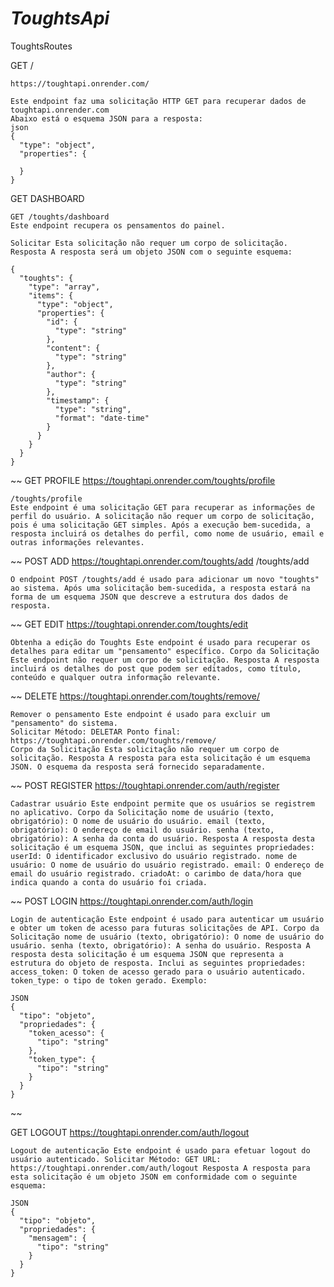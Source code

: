 # _ToughtsApi_

ToughtsRoutes


GET /
	
	https://toughtapi.onrender.com/
	
	Este endpoint faz uma solicitação HTTP GET para recuperar dados de toughtapi.onrender.com 
	Abaixo está o esquema JSON para a resposta:
	json
	{
	  "type": "object",
	  "properties": {
	  
	  }
	}

GET DASHBOARD

	GET /toughts/dashboard
	Este endpoint recupera os pensamentos do painel.
	
	Solicitar Esta solicitação não requer um corpo de solicitação. Resposta A resposta será um objeto JSON com o seguinte esquema:
	
	{
	  "toughts": {
	    "type": "array",
	    "items": {
	      "type": "object",
	      "properties": {
	        "id": {
	          "type": "string"
	        },
	        "content": {
	          "type": "string"
	        },
	        "author": {
	          "type": "string"
	        },
	        "timestamp": {
	          "type": "string",
	          "format": "date-time"
	        }
	      }
	    }
	  }
	}
~~
GET PROFILE 
	https://toughtapi.onrender.com/toughts/profile
	
	/toughts/profile
	Este endpoint é uma solicitação GET para recuperar as informações de perfil do usuário. A solicitação não requer um corpo de solicitação, pois é uma solicitação GET simples. Após a execução bem-sucedida, a resposta incluirá os detalhes do perfil, como nome de usuário, email e outras informações relevantes.
~~
POST ADD
	https://toughtapi.onrender.com/toughts/add
	/toughts/add
	
	O endpoint POST /toughts/add é usado para adicionar um novo "toughts" ao sistema. Após uma solicitação bem-sucedida, a resposta estará na forma de um esquema JSON que descreve a estrutura dos dados de resposta.
~~
GET EDIT
	https://toughtapi.onrender.com/toughts/edit
	
	Obtenha a edição do Toughts Este endpoint é usado para recuperar os detalhes para editar um "pensamento" específico. Corpo da Solicitação Este endpoint não requer um corpo de solicitação. Resposta A resposta incluirá os detalhes do post que podem ser editados, como título, conteúdo e qualquer outra informação relevante.
~~
DELETE
	https://toughtapi.onrender.com/toughts/remove/
	
	Remover o pensamento Este endpoint é usado para excluir um "pensamento" do sistema. 
	Solicitar Método: DELETAR Ponto final: https://toughtapi.onrender.com/toughts/remove/
	Corpo da Solicitação Esta solicitação não requer um corpo de solicitação. Resposta A resposta para esta solicitação é um esquema JSON. O esquema da resposta será fornecido separadamente.
~~ 
POST REGISTER
	https://toughtapi.onrender.com/auth/register
	
	Cadastrar usuário Este endpoint permite que os usuários se registrem no aplicativo. Corpo da Solicitação nome de usuário (texto, obrigatório): O nome de usuário do usuário. email (texto, obrigatório): O endereço de email do usuário. senha (texto, obrigatório): A senha da conta do usuário. Resposta A resposta desta solicitação é um esquema JSON, que inclui as seguintes propriedades: userId: O identificador exclusivo do usuário registrado. nome de usuário: O nome de usuário do usuário registrado. email: O endereço de email do usuário registrado. criadoAt: o carimbo de data/hora que indica quando a conta do usuário foi criada.
~~
POST LOGIN
	https://toughtapi.onrender.com/auth/login
	
	Login de autenticação Este endpoint é usado para autenticar um usuário e obter um token de acesso para futuras solicitações de API. Corpo da Solicitação nome de usuário (texto, obrigatório): O nome de usuário do usuário. senha (texto, obrigatório): A senha do usuário. Resposta A resposta desta solicitação é um esquema JSON que representa a estrutura do objeto de resposta. Inclui as seguintes propriedades: access_token: O token de acesso gerado para o usuário autenticado. token_type: o tipo de token gerado. Exemplo:
	
	JSON
	{
	  "tipo": "objeto",
	  "propriedades": {
	    "token_acesso": {
	      "tipo": "string"
	    },
	    "token_type": {
	      "tipo": "string"
	    }
	  }
	}

~~ 

GET LOGOUT
	https://toughtapi.onrender.com/auth/logout
	
	Logout de autenticação Este endpoint é usado para efetuar logout do usuário autenticado. Solicitar Método: GET URL: https://toughtapi.onrender.com/auth/logout Resposta A resposta para esta solicitação é um objeto JSON em conformidade com o seguinte esquema:
	
	JSON
	{
	  "tipo": "objeto",
	  "propriedades": {
	    "mensagem": {
	      "tipo": "string"
	    }
	  }
	}

